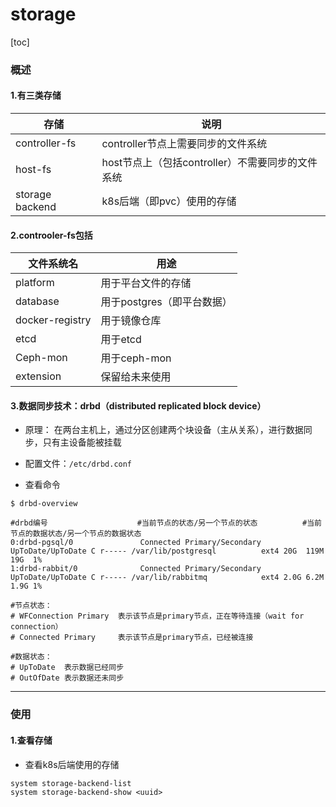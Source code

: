 # storage

[toc]

### 概述

#### 1.有三类存储

|存储|说明|
|-|-|
|controller-fs|controller节点上需要同步的文件系统|
|host-fs|host节点上（包括controller）不需要同步的文件系统|
|storage backend|k8s后端（即pvc）使用的存储|

#### 2.controoler-fs包括

|文件系统名|用途|
|-|-|
|platform|用于平台文件的存储|
|database|用于postgres（即平台数据）|
|docker-registry|用于镜像仓库|
|etcd|用于etcd|
|Ceph-mon|用于ceph-mon|
|extension|保留给未来使用|


#### 3.数据同步技术：drbd（distributed replicated block device）

* 原理：
在两台主机上，通过分区创建两个块设备（主从关系），进行数据同步，只有主设备能被挂载

* 配置文件：`/etc/drbd.conf`

* 查看命令

```shell
$ drbd-overview

#drbd编号                    #当前节点的状态/另一个节点的状态          #当前节点的数据状态/另一个节点的数据状态
0:drbd-pgsql/0               Connected Primary/Secondary            UpToDate/UpToDate C r----- /var/lib/postgresql          ext4 20G  119M 19G  1%
1:drbd-rabbit/0              Connected Primary/Secondary            UpToDate/UpToDate C r----- /var/lib/rabbitmq            ext4 2.0G 6.2M 1.9G 1%

#节点状态：
# WFConnection Primary  表示该节点是primary节点，正在等待连接（wait for connection）
# Connected Primary     表示该节点是primary节点，已经被连接

#数据状态：
# UpToDate  表示数据已经同步
# OutOfDate 表示数据还未同步
```

***

### 使用

#### 1.查看存储

* 查看k8s后端使用的存储
```shell
system storage-backend-list
system storage-backend-show <uuid>
```
